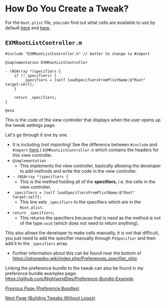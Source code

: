 # How Do You Create a Tweak?

For the `Root.plist` file, you can find out what cells are available to use by default <a href="https://github.com/NightwindDev/Preference-Bundle-Example">here</a> and <a href="https://iphonedev.wiki/index.php/Preferences_specifier_plist">here</a>.

## `EXMRootListController.m`

```objc
#include "EXMRootListController.h" // better to change to #import

@implementation EXMRootListController

- (NSArray *)specifiers {
	if (!_specifiers) {
		_specifiers = [self loadSpecifiersFromPlistName:@"Root" target:self];
	}

	return _specifiers;
}

@end

```

This is the code of the view controller that displays when the user opens up the tweak settings page.

Let's go through it one by one.
   - It is including (not importing! See the difference between `#include` and `#import` <a href="https://stackoverflow.com/questions/39280248/what-is-the-difference-between-import-and-include-in-c">here</a>.) `EXMRootListController.h` which contains the headers for this view controller.
   - `@implementation` 
        - This implements the view controller, basically allowing the developer to add methods and write the code in the view controller.
   - `- (NSArray *)specifiers {` 
        - This is the method holding all of the **specifiers**, i.e. the cells in the view controller.
   - `_specifiers = [self loadSpecifiersFromPlistName:@"Root" target:self];` 
        - This line sets `_specifiers` to the specifiers which are in the `Root.plist`.
   - `return _specifiers;` 
        - This returns the specifiers because that is need as the method is not of the type `void` (which does not need to return anything).

This also allows the developer to make cells manually, it is not that difficult, you just need to add the specifier manually through `PSSpecifier` and then add it to the `_specifiers` array.
   - Further information about this can be found near the bottom of https://iphonedev.wiki/index.php/Preferences_specifier_plist.

Linking the preference bundle to the tweak can also be found in my preference bundle examples page: https://github.com/NightwindDev/Preference-Bundle-Example.




<a href="https://github.com/NightwindDev/Tweak-Tutorial/blob/main/p5_prefbundle.md">Previous Page (Preference Bundles)</a>

<a href="https://github.com/NightwindDev/Tweak-Tutorial/blob/main/p7_substratetweaks.md">Next Page (Building Tweaks Without Logos)</a>
